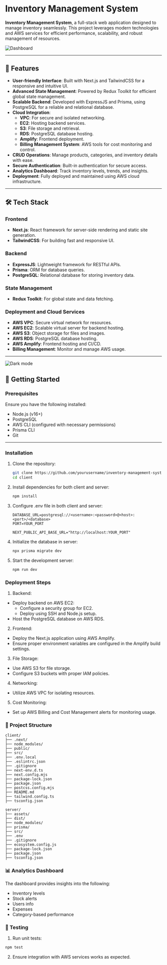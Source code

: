 # Inventory Management System

**Inventory Management System**, a full-stack web application designed to manage inventory seamlessly. This project leverages modern technologies and AWS services for efficient performance, scalability, and robust management of resources.

![Dashboard](https://github.com/user-attachments/assets/319005d8-2ba8-4fa3-b5c9-d0da65a9915d)

---

## 🌟 Features

- **User-friendly Interface**: Built with Next.js and TailwindCSS for a responsive and intuitive UI.
- **Advanced State Management**: Powered by Redux Toolkit for efficient global state management.
- **Scalable Backend**: Developed with ExpressJS and Prisma, using PostgreSQL for a reliable and relational database.
- **Cloud Integration**:
  - **VPC**: For secure and isolated networking.
  - **EC2**: Hosting backend services.
  - **S3**: File storage and retrieval.
  - **RDS**: PostgreSQL database hosting.
  - **Amplify**: Frontend deployment.
  - **Billing Management System**: AWS tools for cost monitoring and control.
- **CRUD Operations**: Manage products, categories, and inventory details with ease.
- **Secure Authentication**: Built-in authentication for secure access.
- **Analytics Dashboard**: Track inventory levels, trends, and insights.
- **Deployment**: Fully deployed and maintained using AWS cloud infrastructure.

---

## 🛠️ Tech Stack

### Frontend
- **Next.js**: React framework for server-side rendering and static site generation.
- **TailwindCSS**: For building fast and responsive UI.

### Backend
- **ExpressJS**: Lightweight framework for RESTful APIs.
- **Prisma**: ORM for database queries.
- **PostgreSQL**: Relational database for storing inventory data.

### State Management
- **Redux Toolkit**: For global state and data fetching.

### Deployment and Cloud Services
- **AWS VPC**: Secure virtual network for resources.
- **AWS EC2**: Scalable virtual server for backend hosting.
- **AWS S3**: Object storage for files and images.
- **AWS RDS**: PostgreSQL database hosting.
- **AWS Amplify**: Frontend hosting and CI/CD.
- **Billing Management**: Monitor and manage AWS usage.

---

![Dark mode](https://github.com/user-attachments/assets/14205052-3a06-4733-ab78-859872afdb8c)

## 🚀 Getting Started

### Prerequisites

Ensure you have the following installed:
- Node.js (v16+)
- PostgreSQL
- AWS CLI (configured with necessary permissions)
- Prisma CLI
- Git

---

### Installation

1. Clone the repository:

   ```bash
   git clone https://github.com/yourusername/inventory-management-system.git
   cd client
   ```
2. Install dependencies for both client and server:
    ```bash
    npm install
    ```
3. Configure .env file in both client and server:
    ```env
    DATABASE_URL=postgresql://<username>:<password>@<host>:<port>/<database>
    PORT=YOUR_PORT
    ```
    ```env
    NEXT_PUBLIC_API_BASE_URL="http://localhost:YOUR_PORT"
    ```
4. Initialize the database in server:
    ```bash
    npx prisma migrate dev
    ```
5. Start the development server:
    ```bash
    npm run dev
    ```
    
### Deployment Steps

1. Backend:
  - Deploy backend on AWS EC2:
    - Configure a security group for EC2.
    - Deploy using SSH and Node.js setup.
  - Host the PostgreSQL database on AWS RDS.

2. Frontend:
  - Deploy the Next.js application using AWS Amplify.
  - Ensure proper environment variables are configured in the Amplify build settings.

3. File Storage:
  - Use AWS S3 for file storage.
  - Configure S3 buckets with proper IAM policies.

4. Networking:
  - Utilize AWS VPC for isolating resources.

5. Cost Monitoring:
  - Set up AWS Billing and Cost Management alerts for monitoring usage.

### 📂 Project Structure
  ```plaintext
  client/
  ├── .next/
  ├── node_modules/
  ├── public/
  ├── src/
  ├── .env.local
  ├── .eslintrc.json
  ├── .gitignore
  ├── next-env.d.ts
  ├── next.config.mjs
  ├── package-lock.json
  ├── package.json
  ├── postcss.config.mjs
  ├── README.md
  ├── tailwind.config.ts
  ├── tsconfig.json

  server/
  ├── assets/
  ├── dist/
  ├── node_modules/
  ├── prisma/
  ├── src/
  ├── .env
  ├── .gitignore
  ├── ecosystem.config.js
  ├── package-lock.json
  ├── package.json
  ├── tsconfig.json
  ```

### 📊 Analytics Dashboard
The dashboard provides insights into the following:

 - Inventory levels
 - Stock alerts
 - Users info
 - Expenses
 - Category-based performance

### 🧪 Testing
1. Run unit tests:
  ```bash
  npm test
  ```
2. Ensure integration with AWS services works as expected.

